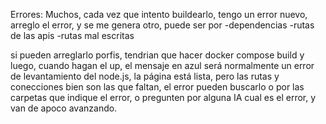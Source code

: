 Errores: Muchos, cada vez que intento buildearlo, tengo un error nuevo, arreglo el error, y se me genera otro, puede ser por
-dependencias
-rutas de las apis
-rutas mal escritas

si pueden arreglarlo porfis, tendrian que hacer docker compose build y luego, cuando hagan el up, el mensaje en azul será normalmente un error de levantamiento del node.js, la página está lista, pero las rutas y conecciones bien son las que faltan, el error pueden buscarlo o por las carpetas que indique el error, o pregunten por alguna IA cual es el error, y van de apoco avanzando.